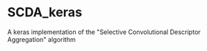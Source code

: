 # SCDA_keras
A keras implementation of the "Selective Convolutional Descriptor Aggregation" algorithm
